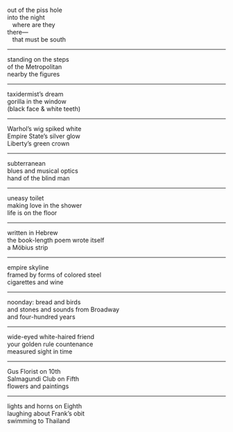 out of the piss hole  
into the night  
&nbsp;&nbsp;&nbsp;where are they  
there—  
&nbsp;&nbsp;&nbsp;that must be south  

---

standing on the steps  
of the Metropolitan  
nearby the figures  

---

taxidermist’s dream  
gorilla in the window  
(black face & white teeth)  

---

Warhol’s wig spiked white  
Empire State’s silver glow  
Liberty’s green crown  

---

subterranean  
blues and musical optics  
hand of the blind man  

---

uneasy toilet  
making love in the shower  
life is on the floor  

---

written in Hebrew  
the book-length poem wrote itself  
a Möbius strip  

---

empire skyline  
framed by forms of colored steel  
cigarettes and wine  

---

noonday: bread and birds  
and stones and sounds from Broadway  
and four-hundred years  

---

wide-eyed white-haired friend  
your golden rule countenance  
measured sight in time  

---

Gus Florist on 10th  
Salmagundi Club on Fifth  
flowers and paintings  

---

lights and horns on Eighth  
laughing about Frank’s obit  
swimming to Thailand

